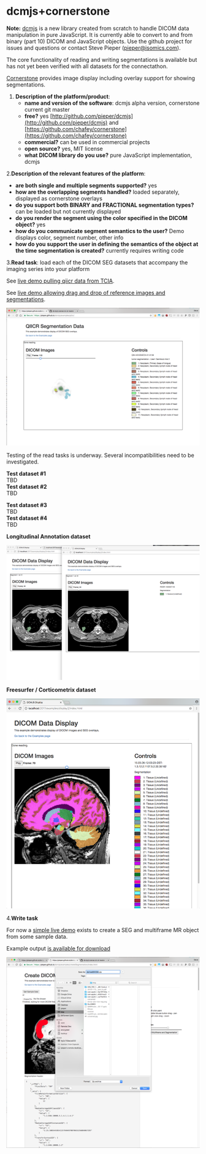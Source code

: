 # dcmjs+cornerstone

**Note:** [dcmjs](http://github.com/pieper/dcmjs) is a new library created from scratch to handle DICOM data manipulation in pure JavaScript.  It is currently able to convert to and from binary \(part 10\) DICOM and JavaScript objects.  Use the github project for issues and questions or contact Steve Pieper \(pieper@isomics.com\).

The core functionality of reading and writing segmentations is available but has not yet been verified with all datasets for the connectathon.

[Cornerstone](https://github.com/chafey/cornerstone) provides image display including overlay support for showing segmentations.

1. **Description of the platform/product**:
   * **name and version of the software**: dcmjs alpha version, cornerstone current git master
   * **free?** yes [http://github.com/pieper/dcmjs](http://github.com/pieper/dcmjs) and [https://github.com/chafey/cornerstone](https://github.com/chafey/cornerstone)
   * **commercial?** can be used in commercial projects
   * **open source?** yes, MIT license
   * **what DICOM library do you use?** pure JavaScript implementation, dcmjs

2.**Description of the relevant features of the platform**:

* **are both single and multiple segments supported?** yes
* **how are the overlapping segments handled?** loaded separately, displayed as cornerstone overlays
* **do you support both BINARY and FRACTIONAL segmentation types?** can be loaded but not currently displayed
* **do you render the segment using the color specified in the DICOM object?** yes
* **how do you communicate segment semantics to the user?** Demo displays color, segment number, other info
* **how do you support the user in defining the semantics of the object at the time segmentation is created?** currently requires writing code

3.**Read task**: load each of the DICOM SEG datasets that accompany the imaging series into your platform

See [live demo pulling qiicr data from TCIA](https://pieper.github.io/dcmjs/examples/qiicr/).

See [live demo allowing drag and drop of reference images and segmentations](https://pieper.github.io/dcmjs/examples/display2/).

![](../../.gitbook/assets/dcmjs-qiicr-tcia-seg.png)

Testing of the read tasks is underway.  Several incompatibilities need to be investigated.

**Test dataset \#1**  
TBD  
**Test dataset \#2**  
TBD

**Test dataset \#3**  
TBD  
**Test dataset \#4**  
TBD

 **Longitudinal Annotation dataset** 

![](../../.gitbook/assets/dcmjs-rider-2017.png)

 **Freesurfer / Corticometrix dataset** 

![](../../.gitbook/assets/dcmjs-freesurfer.png)

4.**Write task**

For now a [simple live demo](https://pieper.github.io/dcmjs/examples/createSegmentation/index.html) exists to create a SEG and multiframe MR object from some sample data.

Example output [is available for download](https://drive.google.com/open?id=0Bygzw56l1ZC-TWRwSUo5MEF6TU0)

![](../../.gitbook/assets/dcmjs-qiicr-save-seg.png)

